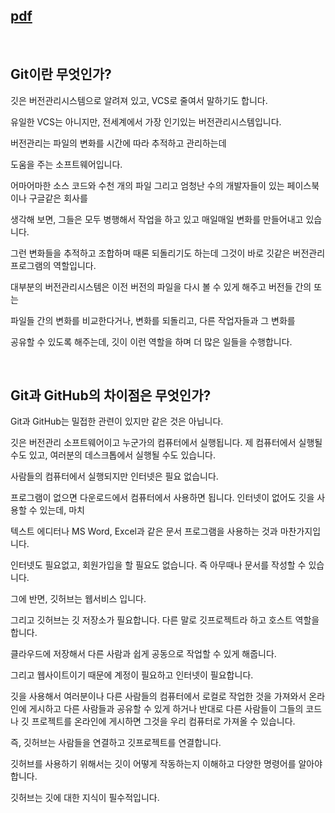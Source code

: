 ## [pdf]([file:///Users/zenghyun/Downloads/_Git+&+Github_+Intro+To+Git.pdf](https://www.canva.com/design/DAETQyFE6pM/mLt1oYF8gP_mqBS3ghb-BA/view?utm_content=DAETQyFE6pM&utm_campaign=designshare&utm_medium=link&utm_source=sharebutton#56))

<br>

## Git이란 무엇인가? 

깃은 버전관리시스템으로 알려져 있고, VCS로 줄여서 말하기도 합니다.

유일한 VCS는 아니지만, 전세계에서 가장 인기있는 버전관리시스템입니다.

버전관리는 파일의 변화를 시간에 따라 추적하고 관리하는데

도움을 주는 소프트웨어입니다.

어마어마한 소스 코드와 수천 개의 파일 그리고 엄청난 수의 개발자들이 있는 페이스북이나 구글같은 회사를

생각해 보면, 그들은 모두 병행해서 작업을 하고 있고 매일매일 변화를 만들어내고 있습니다.

그런 변화들을 추적하고 조합하며 때론 되돌리기도 하는데 그것이 바로 깃같은 버전관리프로그램의 역할입니다.

대부분의 버전관리시스템은 이전 버전의 파일을 다시 볼 수 있게 해주고 버전들 간의 또는

파일들 간의 변화를 비교한다거나, 변화를 되돌리고, 다른 작업자들과 그 변화를

공유할 수 있도록 해주는데, 깃이 이런 역할을 하며 더 많은 일들을 수행합니다. 


<br>


## Git과 GitHub의 차이점은 무엇인가? 

Git과 GitHub는 밀접한 관련이 있지만 같은 것은 아닙니다. 

깃은 버전관리 소프트웨어이고 누군가의 컴퓨터에서 실행됩니다. 제 컴퓨터에서 실행될 수도 있고, 여러분의 데스크톱에서 실행될 수도 있습니다. 

사람들의 컴퓨터에서 실행되지만 인터넷은 필요 없습니다. 

프로그램이 없으면 다운로드에서 컴퓨터에서 사용하면 됩니다. 인터넷이 없어도 깃을 사용할 수 있는데, 마치 

텍스트 에디터나 MS Word, Excel과 같은 문서 프로그램을 사용하는 것과 마찬가지입니다. 

인터넷도 필요없고, 회원가입을 할 필요도 없습니다. 즉 아무때나 문서를 작성할 수 있습니다. 

그에 반면, 깃허브는 웹서비스 입니다. 

그리고 깃허브는 깃 저장소가 필요합니다. 다른 말로 깃프로젝트라 하고 호스트 역할을 합니다. 

클라우드에 저장해서 다른 사람과 쉽게 공동으로 작업할 수 있게 해줍니다. 

그리고 웹사이트이기 때문에 계정이 필요하고 인터넷이 필요합니다. 

깃을 사용해서 여러분이나 다른 사람들의 컴퓨터에서 로컬로 작업한 것을 가져와서 온라인에 게시하고 다른 사람들과 공유할 수 있게 하거나 반대로 다른 사람들이 그들의 코드나 깃 프로젝트를 온라인에 게시하면 그것을 우리 컴퓨터로 가져올 수 있습니다.

즉, 깃허브는 사람들을 연결하고 깃프로젝트를 연결합니다. 

깃허브를 사용하기 위해서는 깃이 어떻게 작동하는지 이해하고 다양한 명령어를 알아야 합니다. 

깃허브는 깃에 대한 지식이 필수적입니다. 
